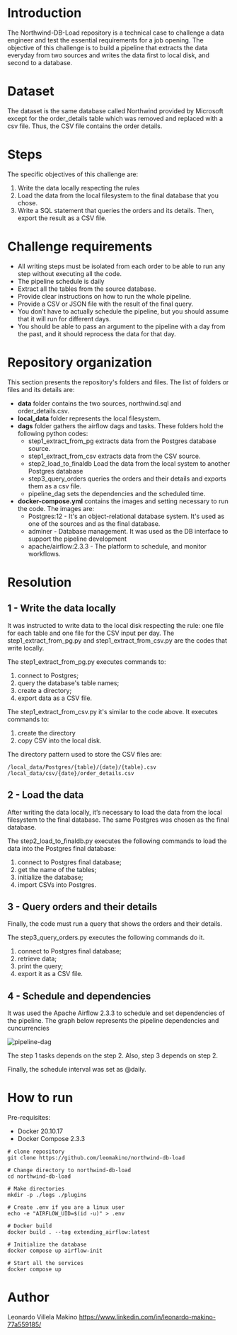 # Introduction
The Northwind-DB-Load repository is a technical case to challenge a data engineer and test the essential requirements for a job opening. The objective of this challenge is to build a pipeline that extracts the data everyday from two sources and writes the data first to local disk, and second to a database.

# Dataset
The dataset is the same database called Northwind provided by Microsoft except for the order_details table which was removed and replaced with a csv file. Thus, the CSV file contains the order details.

# Steps
The specific objectives of this challenge are:
1. Write the data locally respecting the rules
2. Load the data from the local filesystem to the final database that you chose.
3. Write a SQL statement that queries the orders and its details. Then, export the result as a CSV file.

# Challenge requirements

- All writing steps must be isolated from each order to be able to run any step without executing all the code.
- The pipeline schedule is daily
- Extract all the tables from the source database.
- Provide clear instructions on how to run the whole pipeline.
- Provide a CSV or JSON file with the result of the final query.
- You don’t have to actually schedule the pipeline, but you should assume that it will run for different days.
- You should be able to pass an argument to the pipeline with a day from the past, and it should reprocess the data for that day.

# Repository organization
This section presents the repository's folders and files. The list of folders or files and its details are:

- **data** folder contains the two sources, northwind.sql and order_details.csv.
- **local_data** folder represents the local filesystem.
- **dags** folder gathers the airflow dags and tasks. These folders hold the following python codes:
  - step1_extract_from_pg extracts data from the Postgres database source.
  - step1_extract_from_csv extracts data from the CSV source.
  - step2_load_to_finaldb Load the data from the local system to another Postgres database
  - step3_query_orders queries the orders and their details and exports them as a csv file.
  - pipeline_dag sets the dependencies and the scheduled time.
- **docker-compose.yml** contains the images and setting necessary to run the code. The images are:
  - Postgres:12 - It's an object-relational database system. It's used as one of the sources and as the final database.
  - adminer - Database management. It was used as the DB interface to support the pipeline development
  - apache/airflow:2.3.3 - The platform to schedule, and monitor workflows.

# Resolution

## 1 - Write the data locally

It was instructed to write data to the local disk respecting the rule: one file for each table and one file for the CSV input per day. The step1_extract_from_pg.py and step1_extract_from_csv.py are the codes that write locally. 

The step1_extract_from_pg.py executes commands to: 
1. connect to Postgres; 
2. query the database's table names;
3. create a directory;
4. export data as a CSV file.

The step1_extract_from_csv.py it's similar to the code above. It executes commands to:
1. create the directory 
2. copy CSV into the local disk.

The directory pattern used to store the CSV files are:

```
/local_data/Postgres/{table}/{date}/{table}.csv
/local_data/csv/{date}/order_details.csv
```

## 2 - Load the data

After writing the data locally, it’s necessary to load the data from the local filesystem to the final database. The same Postgres was chosen as the final database.

The step2_load_to_finaldb.py executes the following commands to load the data into the Postgres final database:
1. connect to Postgres final database;
2. get the name of the tables;
3. initialize the database;
4. import CSVs into Postgres.

## 3 - Query orders and their details
Finally, the code must run a query that shows the orders and their details. 

The step3_query_orders.py executes the following commands do it.
1. connect to Postgres final database;
2. retrieve data;
3. print the query;
4. export it as a CSV file.

## 4 - Schedule and dependencies
It was used the Apache Airflow 2.3.3 to schedule and set dependencies of the pipeline. 
The graph below represents the pipeline dependencies and cuncurrencies

![pipeline-dag](https://user-images.githubusercontent.com/41583726/182637032-5df1e52d-5dea-42da-8995-2817366b6362.png)

The step 1 tasks depends on the step 2. Also, step 3 depends on step 2.

Finally, the schedule interval was set as @daily.



# How to run
Pre-requisites: 
- Docker 20.10.17
- Docker Compose 2.3.3

```
# clone repository
git clone https://github.com/leomakino/northwind-db-load

# Change directory to northwind-db-load
cd northwind-db-load

# Make directories
mkdir -p ./logs ./plugins

# Create .env if you are a linux user
echo -e "AIRFLOW_UID=$(id -u)" > .env

# Docker build
docker build . --tag extending_airflow:latest

# Initialize the database
docker compose up airflow-init

# Start all the services
docker compose up
```

# Author
Leonardo Villela Makino https://www.linkedin.com/in/leonardo-makino-77a559185/
